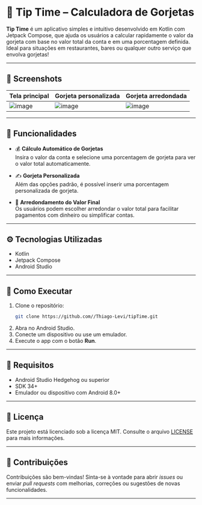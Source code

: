 
# 💸 Tip Time – Calculadora de Gorjetas

**Tip Time** é um aplicativo simples e intuitivo desenvolvido em Kotlin com Jetpack Compose, que ajuda os usuários a calcular rapidamente o valor da gorjeta com base no valor total da conta e em uma porcentagem definida. Ideal para situações em restaurantes, bares ou qualquer outro serviço que envolva gorjetas!

---

## 📱 Screenshots

| Tela principal | Gorjeta personalizada | Gorjeta arredondada |
| ----------------|------------------------| ------------------------|
| ![image](https://github.com/user-attachments/assets/2f48db6b-0763-46ae-9667-0a32e9fe012d) | ![image](https://github.com/user-attachments/assets/9e08f210-3c30-4273-a24e-48d185b798dd) | ![image](https://github.com/user-attachments/assets/4f928784-5bca-493c-84d8-f8ae5e9fe442)|


---

## 🧠 Funcionalidades

- 💰 **Cálculo Automático de Gorjetas**  
  Insira o valor da conta e selecione uma porcentagem de gorjeta para ver o valor total automaticamente.

- ✍️ **Gorjeta Personalizada**  
  Além das opções padrão, é possível inserir uma porcentagem personalizada de gorjeta.

- 🔘 **Arredondamento do Valor Final**  
  Os usuários podem escolher arredondar o valor total para facilitar pagamentos com dinheiro ou simplificar contas.

---

## ⚙️ Tecnologias Utilizadas

- Kotlin
- Jetpack Compose
- Android Studio

---

## 🚀 Como Executar

1. Clone o repositório:
   ```bash
   git clone https://github.com//Thiago-Levi/tipTime.git
   ```
2. Abra no Android Studio.
3. Conecte um dispositivo ou use um emulador.
4. Execute o app com o botão **Run**.

---

## 📌 Requisitos

- Android Studio Hedgehog ou superior
- SDK 34+
- Emulador ou dispositivo com Android 8.0+

---

## 📝 Licença

Este projeto está licenciado sob a licença MIT. Consulte o arquivo [LICENSE](./LICENSE) para mais informações.

---

## 🙌 Contribuições

Contribuições são bem-vindas! Sinta-se à vontade para abrir *issues* ou enviar *pull requests* com melhorias, correções ou sugestões de novas funcionalidades.

---
